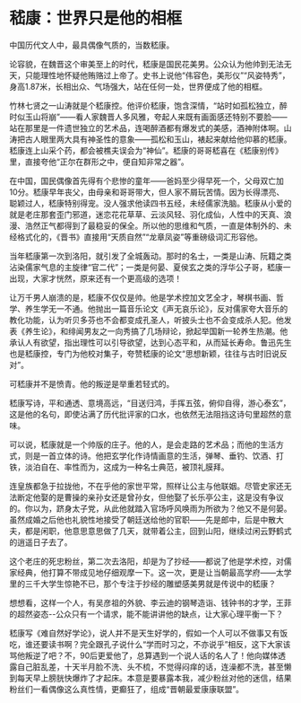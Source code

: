 # 嵇康：世界只是他的相框

中国历代文人中，最具偶像气质的，当数嵇康。 

论容貌，在魏晋这个审美至上的时代，嵇康是国民花美男。公众认为他帅到无法无天，只能理性地怀疑他贿赂过上帝了。史书上说他“伟容色，美形仪”“风姿特秀”，身高1.87米，长相出众、气场强大，站在任何一处，世界便成了他的相框。 

竹林七贤之一山涛就是个嵇康控。他评价嵇康，饱含深情，“站时如孤松独立，醉时似玉山将崩”——看人家魏晋人多风雅，夸起人来既有画面感还特别不要脸——站在那里是一件遗世独立的艺术品，连喝醉酒都有爆发式的美感，酒神附体啊。山涛把古人眼里两大具有神圣性的意象——孤松和玉山，裱起来献给他仰慕的嵇康。嵇康连上山采个药，都会被樵夫误会为“神仙”。嵇康的哥哥嵇喜在《嵇康别传》里，直接夸他“正尔在群形之中，便自知非常之器”。 

在中国，国民偶像首先得有个悲惨的童年——爸妈至少得早死一个，父母双亡加10分。嵇康早年丧父，由母亲和哥哥带大，但人家不屑玩苦情。因为长得漂亮、聪颖过人，嵇康特别得宠。没人强求他读四书五经，未经儒家洗脑。嵇康从小爱的就是老庄那套歪门邪道，迷恋花花草草、云淡风轻、羽化成仙，人性中的天真、浪漫、浩然正气都得到了最稳妥的保全。所以他的思维和气质，一直是体制外的、未经格式化的，《晋书》直接用“天质自然”“龙章凤姿”等重磅级词汇形容他。 

当年嵇康第一次到洛阳，就引发了全城轰动。那时的名士，一类是山涛、阮籍之类沾染儒家气息的主旋律“官二代”；一类是何晏、夏侯玄之类的浮华公子哥，嵇康一出现，大家才恍然，原来还有一个更高级的选项！ 

让万千男人崩溃的是，嵇康不仅仅是帅。他是学术控加文艺全才，琴棋书画、哲学、养生学无一不通。他抛出一篇音乐论文《声无哀乐论》，反对儒家夸大音乐的教化功能，认为听贝多芬也不会都变成孔圣人，听披头士也不会变成杀人犯。他发表《养生论》，和绯闻男友之一向秀搞了几场辩论，掀起举国新一轮养生热潮。他承认人有欲望，指出理性可以引导欲望，达到心态平和，从而延长寿命。鲁迅先生也是嵇康控，专门为他校对集子，夸赞嵇康的论文“思想新颖，往往与古时旧说反对”。 

可嵇康并不是愤青。他的叛逆是举重若轻式的。 

嵇康写诗，平和通透、意境高远，“目送归鸿，手挥五弦，俯仰自得，游心泰玄”，这是他的名句，即使沾满了历代批评家的口水，也依然无法阻挡这诗句里超然的意味。 

可以说，嵇康就是一个帅版的庄子。他的人，是会走路的艺术品；而他的生活方式，则是一首立体的诗。他把玄学化作诗情画意的生活，弹琴、垂钓、饮酒、打铁，淡泊自在、率性而为，这成为一种名士典范，被顶礼膜拜。 

连皇族都急于拉拢他，不在乎他的家世平常，照样让公主与他联姻。尽管史家还无法断定他娶的是曹操的亲孙女还是曾孙女，但他娶了长乐亭公主，这是没有争议的。你以为，跻身太子党，从此他就踏入官场呼风唤雨为所欲为？他又不是何晏。虽然成婚之后他也礼貌性地接受了朝廷送给他的官职——先是郎中，后是中散大夫，都是闲职，他意思意思做了几天，就带着公主，回到山阳，继续过闲云野鹤式的逍遥日子去了。 

这个老庄的死忠粉丝，第二次去洛阳，却是为了抄经——都说了他是学术控，对儒家经典，他打算不带成见地仔细观摩一下。这一次，更是让当朝最高学府——太学里的三千大学生惊艳不已，那个专注于抄经的雕塑感美男就是传说中的嵇康？ 

想想看，这样一个人，有吴彦祖的外貌、李云迪的钢琴造诣、钱钟书的才学，王菲的超然姿态--公众只有一个请求，能不能讲讲他的缺点，让大家心理平衡一下？ 

嵇康写《难自然好学论》，说人并不是天生好学的，假如一个人可以不做事又有饭吃，谁还要读书啊？完全跟孔子说什么“学而时习之，不亦说乎”相反，这下大家该骂他叛逆了吧？不，90后更爱他了，总算遇到一个说人话的名人了！他向媒体透露自己脏乱差，十天半月脸不洗、头不梳，不觉得闷痒的话，连澡都不洗，甚至懒到每天早上膀胱快爆炸了才起床。本意是要暴露本我，减少粉丝对他的迷信，结果粉丝们一看偶像这么真性情，更癫狂了，组成“晋朝最爱康康联盟”。